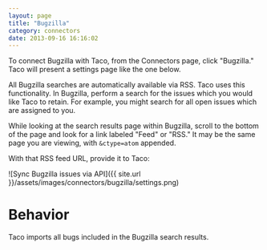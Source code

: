 ```yaml
---
layout: page
title: "Bugzilla"
category: connectors
date: 2013-09-16 16:16:02
---
```


To connect Bugzilla with Taco, from the Connectors page, click "Bugzilla."
Taco will present a settings page like the one below.

All Bugzilla searches are automatically available via RSS. Taco uses
this functionality. In Bugzilla, perform a search for the issues which
you would like Taco to retain. For example, you might search for all
open issues which are assigned to you.

While looking at the search results page within Bugzilla, scroll to the
bottom of the page and look for a link labeled "Feed" or "RSS." It may
be the same page you are viewing, with `&ctype=atom` appended.

With that RSS feed URL, provide it to Taco:

![Sync Bugzilla issues via API]({{ site.url }}/assets/images/connectors/bugzilla/settings.png)


# Behavior

Taco imports all bugs included in the Bugzilla search results.
